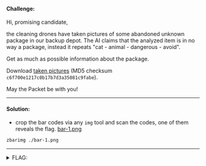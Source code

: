 #### Challenge:

Hi, promising candidate,

the cleaning drones have taken pictures of some abandoned unknown package in our backup depot. The AI claims that the analyzed item is in no way a package, instead it repeats "cat - animal - dangerous - avoid".

Get as much as possible information about the package.

Download [taken pictures](./unknown_package.zip ":ignore") (MD5 checksum `c6f700e1217c0b17b7d3a35081c9fabe`).

May the Packet be with you!

---

#### Solution:

- crop the bar codes via any `img` tool and scan the codes, one of them reveals the flag. [bar-1.png](./bar-1.png ":ignore")

```bash
zbarimg ./bar-1.png
```

---

<details><summary>FLAG:</summary>

```
FLAG{Oics-NF3B-vUOC-pUMt}
```

</details>
<br/>
